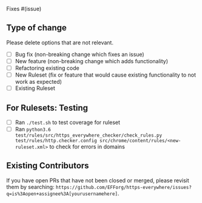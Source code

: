 Fixes #(issue)

## Type of change

Please delete options that are not relevant.

- [ ] Bug fix (non-breaking change which fixes an issue)
- [ ] New feature (non-breaking change which adds functionality)
- [ ] Refactoring existing code
- [ ] New Ruleset (fix or feature that would cause existing functionality to not work as expected)
- [ ] Existing Ruleset

## For Rulesets: Testing

- [ ] Ran `./test.sh` to test coverage for ruleset
- [ ] Ran `python3.6 test/rules/src/https_everywhere_checker/check_rules.py  test/rules/http.checker.config src/chrome/content/rules/<new-ruleset.xml>` to check for errors in domains

## Existing Contributors
If you have open PRs that have not been closed or merged, please revisit them by searching: `https://github.com/EFForg/https-everywhere/issues?q=is%3Aopen+assignee%3A[yourusernamehere]`. 
